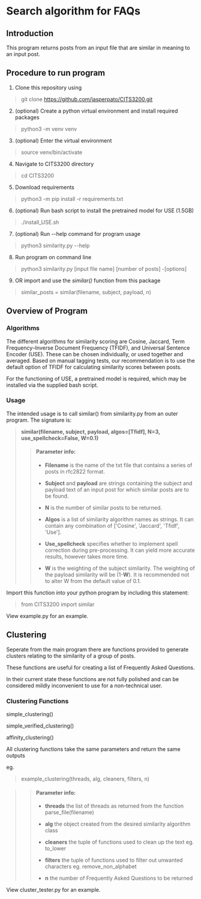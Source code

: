 # Search algorithm for FAQs

## Introduction

This program returns posts from an input file that are similar in meaning to an input post.

## Procedure to run program

1. Clone this repository using
> git clone https://github.com/jasperpato/CITS3200.git

2. (optional) Create a python virtual environment and install required packages
> python3 -m venv venv

3. (optional) Enter the virtual environment
> source venv/bin/activate

4. Navigate to CITS3200 directory
> cd CITS3200

5. Download requirements
> python3 -m pip install -r requirements.txt

6. (optional) Run bash script to install the pretrained model for USE (1.5GB)
> ./install_USE.sh

7. (optional) Run --help command for program usage
> python3 similarity.py --help

8. Run program on command line
> python3 similarity.py [input file name] [number of posts] -[options]

9. OR import and use the <i>similar()</i> function from this package
> similar_posts = similar(filename, subject, payload, n)

## Overview of Program

### Algorithms
The different algorithms for similarity scoring are Cosine, Jaccard,
Term Frequency–Inverse Document Frequency (TFIDF), and Universal Sentence
Encoder (USE). These can be chosen individually, or used together and averaged.
Based on manual tagging tests, our recommendation is to use the default option
of TFIDF for calculating similarity scores between posts.

For the functioning of USE, a pretrained model is required, which 
may be installed via the supplied bash script.

### Usage

The intended usage is to call similar() from similarity.py from an outer
program. The signature is:
> **similar(filename, subject, payload, algos=[Tfidf], N=3, use_spellcheck=False, W=0.1)**
>
>> #### Parameter info:
>>
>> - **Filename** is the name of the txt file that contains a series of posts in rfc2822 
>>   format.
>> 
>> - **Subject** and **payload** are strings containing the subject and payload text of an
>>  input post for which similar posts are to be found.
>>
>> - **N** is the number of similar posts to be returned.
>>
>> - **Algos** is a list of similarity algorithm names as strings. It can contain any
>>   combination of ['Cosine', 'Jaccard', 'Tfidf', 'Use'].
>>
>> - **Use_spellcheck** specifies whether to implement spell correction during
>>   pre-processing. It can yield more accurate results, however takes more time.
>>
>> - **W** is the weighting of the subject similarity. The weighting of the payload
>>   similarity will be (1-**W**). It is recommended not to alter W from the default value of 0.1.

Import this function into your python program by including this statement:

> from CITS3200 import similar

View example.py for an example.

## Clustering

Seperate from the main program there are functions provided to generate clusters relating to the similarity of a group of posts.

These functions are useful for creating a list of Frequently Asked Questions.

In their current state these functions are not fully polished and can be considered mildly inconvenient to use for a non-technical user.

### Clustering Functions

simple_clustering()

simple_verified_clustering()

affinity_clustering()

All clustering functions take the same parameters and return the same outputs

eg.
> example_clustering(threads, alg, cleaners, filters, n)

>> #### Parameter info:
>> - **threads** the list of threads as returned from the function parse_file(filename)
>>
>> - **alg** the object created from the desired similarity algorithm class
>>
>> - **cleaners** the tuple of functions used to clean up the text eg. to_lower
>>
>> - **filters** the tuple of functions used to filter out unwanted characters eg. remove_non_alphabet
>>
>> - **n** the number of Frequently Asked Questions to be returned

View cluster_tester.py for an example.





